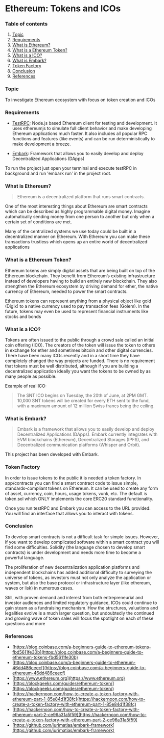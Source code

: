 # Ethereum: Tokens and ICOs

### Table of contents
1. [Topic](#topic)
2. [Requirements](#requirements)
3. [What is Ethereum?](#what_is_ethereum)
4. [What is a Ethereum Token?](#what_is_ethereum_token)
5. [What is a ICO?](#what_is_ico)
6. [What is Embark?](#what_is_embark)
7. [Token Factory](#token_factory)
8. [Conclusion](#conclusion)
9. [References](#references)

### Topic <a name="topic"></a>

To investigate Ethereum ecosystem with focus on token creation and ICOs

### Requirements <a name="requirements"></a>

* [TestRPC](https://github.com/ethereumjs/testrpc): Node.js based Ethereum client for testing and development. It uses ethereumjs to simulate full client behavior and make developing Ethereum applications much faster. It also includes all popular RPC functions and features (like events) and can be run deterministically to make development a breeze.

* [Embark](https://github.com/iurimatias/embark-framework): Framework that allows you to easily develop and deploy Decentralized Applications (DApps)

To run the project just open your terminal and execute testRPC in background and run 'embark run' in the project root.

### What is Ethereum? <a name="what_is_ethereum"></a>

>Ethereum is a decentralized platform that runs smart contracts.

One of the most interesting things about Ethereum are smart contracts which can be described as highly programmable digital money. Imagine automatically sending money from one person to another but only when a certain set of conditions are met.

Many of the centralized systems we use today could be built in a decentralized manner on Ethereum. With Ethereum you can make these transactions trustless which opens up an entire world of decentralized applications

### What is a Ethereum Token? <a name="what_is_ethereum_token"></a>

Ethereum tokens are simply digital assets that are being built on top of the Ethereum blockchain. They benefit from Ethereum’s existing infrastructure instead of developers having to build an entirely new blockchain. They also strengthen the Ethereum ecosystem by driving demand for ether, the native currency of Ethereum, needed to power the smart contracts.

Ethereum tokens can represent anything from a physical object like gold (Digix) to a native currency used to pay transaction fees (Golem). In the future, tokens may even be used to represent financial instruments like stocks and bonds

### What is a ICO? <a name="what_is_ico"></a>

Tokens are often issued to the public through a crowd sale called an initial coin offering (ICO). The creators of the token will issue the token to others in exchange for ether and sometimes bitcoin and other digital currencies. There have been many ICOs recently and in a short time they have completely changed the way projects are funded. There is no requirement that tokens must be well distributed, although if you are building a decentralized application ideally you want the tokens to be owned by as many people as possible.

Example of real ICO:
>The SNT ICO begins on Tuesday, the 20th of June, at 2PM GMT. 10,000 SNT tokens will be created for every ETH sent to the fund, with a maximum amount of 12 million Swiss francs being the ceiling.

### What is Embark? <a name="what_is_embark"></a>

>Embark is a framework that allows you to easily develop and deploy Decentralized Applications (DApps). Embark currently integrates with EVM blockchains (Ethereum), Decentralized Storages (IPFS), and Decentralized communication platforms (Whisper and Orbit).

This project has been developed with Embark.

### Token Factory <a name="token_factory"></a>

In order to issue tokens to the public it is needed a token factory. In app/contracts you can find a smart contract code to issue simple, standards-compliant tokens on Ethereum. It can be used to create any form of asset, currency, coin, hours, usage tokens, vunk, etc. The default is token.sol which ONLY implements the core ERC20 standard functionality.

Once you run testRPC and Embark you can access to the URL provided. You will find an interface that allows you to interact with tokens.

### Conclusion <a name="conclusion"></a>

To develop smart contracts is not a difficult task for simple issues. However, if you want to develop complicated software within a smart contract you will find some difficulties. Solidity (the language chosen to develop smart contracts) is under development and needs more time to become a powerful language.

The proliferation of new decentralization application platforms and independent blockchains has added additional difficulty to surveying the universe of tokens, as investors must not only analyze the application or system, but also the base protocol or infrastructure layer (like ethereum, waves or lisk) in numerous cases.

Still, with proven demand and interest from both entrepreneurial and investor audiences and limited regulatory guidance, ICOs could continue to gain steam as a fundraising mechanism. How the structures, valuations and legalities evolve is a much larger question, but undoubtedly the continued and growing wave of token sales will focus the spotlight on each of these questions and more

### References <a name="references"></a>
* [https://blog.coinbase.com/a-beginners-guide-to-ethereum-tokens-fbd5611fe30b](https://blog.coinbase.com/a-beginners-guide-to-ethereum-tokens-fbd5611fe30b)
* [https://blog.coinbase.com/a-beginners-guide-to-ethereum-46dd486ceecf](https://blog.coinbase.com/a-beginners-guide-to-ethereum-46dd486ceecf)
* [https://www.ethereum.org](https://www.ethereum.org)
* [https://blockgeeks.com/guides/ethereum-token/](https://blockgeeks.com/guides/ethereum-token/)
* [https://hackernoon.com/how-to-create-a-token-factory-with-ethereum-part-1-85e84d1f38fc](https://hackernoon.com/how-to-create-a-token-factory-with-ethereum-part-1-85e84d1f38fc)
* [https://hackernoon.com/how-to-create-a-token-factory-with-ethereum-part-2-ce96a31a5f59](https://hackernoon.com/how-to-create-a-token-factory-with-ethereum-part-2-ce96a31a5f59)
* [https://github.com/iurimatias/embark-framework](https://github.com/iurimatias/embark-framework)
